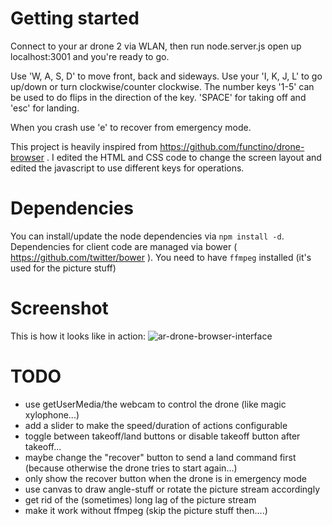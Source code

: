 Getting started
======
Connect to your ar drone 2 via WLAN, then run node.server.js open up localhost:3001 and you're ready to go.

Use 'W, A, S, D' to move front, back and sideways. Use your 'I, K, J, L' to go up/down or turn clockwise/counter clockwise.
The  number keys '1-5' can be used to do flips in the direction of the key.
'SPACE' for taking off and 'esc' for landing.

When you crash use 'e' to recover from emergency mode.

This project is heavily inspired from https://github.com/functino/drone-browser .
I edited the HTML and CSS code to change the screen layout and edited the javascript to use different keys for operations.

Dependencies
=======
You can install/update the node dependencies via `npm install -d`.
Dependencies for client code are managed via bower ( https://github.com/twitter/bower ). 
You need to have `ffmpeg` installed (it's used for the picture stuff)

Screenshot
========
This is how it looks like in action:
![ar-drone-browser-interface](https://cloud.githubusercontent.com/assets/18402508/22300645/1ba1d92a-e2f6-11e6-822a-b580f398563c.png)

TODO
======
- use getUserMedia/the webcam to control the drone (like magic xylophone...)
- add a slider to make the speed/duration of actions configurable
- toggle between takeoff/land buttons or disable takeoff button after takeoff...
- maybe change the "recover" button to send a land command first (because otherwise the drone tries to start again...)
- only show the recover button when the drone is in emergency mode
- use canvas to draw angle-stuff or rotate the picture stream accordingly
- get rid of the (sometimes) long lag of the picture stream 
- make it work without ffmpeg (skip the picture stuff then....)